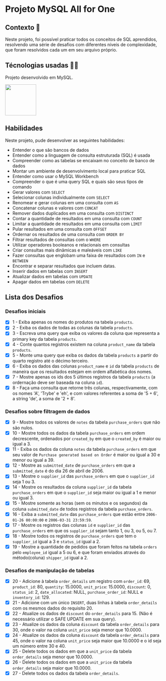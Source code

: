 # Projeto MySQL All for One
        
## Contexto :bookmark_tabs:

Neste projeto, foi possível praticar todos os conceitos de SQL aprendidos, resolvendo uma série de desafios com diferentes níveis de complexidade, que foram resolvidos cada um em seu arquivo próprio.

## Técnologias usadas :technologist:

Projeto desenvolvido em MySQL.

<img src="https://cdn.jsdelivr.net/gh/devicons/devicon/icons/mysql/mysql-original-wordmark.svg" width="100px"/>

## Habilidades

Neste projeto, pude desenvolver as seguintes habilidades:

- Entender o que são bancos de dados
- Entender como a linguagem de consulta estruturada (SQL) é usada
- Compreender como as tabelas se encaixam no conceito de banco de dados
- Montar um ambiente de desenvolvimento local para praticar SQL
- Entender como usar o MySQL Workbench
- Compreender o que é uma query SQL e quais são seus tipos de comando
- Gerar valores com `SELECT`
- Selecionar colunas individualmente com `SELECT`
- Renomear e gerar colunas em uma consulta com `AS`
- Concatenar colunas e valores com `CONCAT`
- Remover dados duplicados em uma consulta com `DISTINCT`
- Contar a quantidade de resultados em uma consulta com `COUNT`
- Limitar a quantidade de resultados em uma consulta com `LIMIT`
- Pular resultados em uma consulta com `OFFSET`
- Ordernar os resultados de uma consulta com `ORDER BY`
- Filtrar resultados de consultas com o `WHERE`
- Utilizar operadores booleanos e relacionais em consultas
- Criar consultas mais dinâmicas e maleáveis com `LIKE`
- Fazer consultas que englobam uma faixa de resultados com `IN` e `BETWEEN`
- Encontrar e separar resultados que incluem datas.
- Inserir dados em tabelas com `INSERT`
- Atualizar dados em tabelas com `UPDATE`
- Apagar dados em tabelas com `DELETE`


## Lista dos Desafios

### Desafios iniciais

- [x] 1 - Exiba apenas os nomes do produtos na tabela `products`.
- [x] 2 - Exiba os dados de todas as colunas da tabela `products`.
- [x] 3 - Escreva uma query que exiba os valores da coluna que representa a primary key da tabela `products`.
- [x] 4 - Conte quantos registros existem na coluna `product_name` da tabela `products`.
- [x] 5 - Monte uma query que exiba os dados da tabela `products` a partir do quarto registro até o décimo terceiro.
- [x] 6 - Exiba os dados das colunas `product_name` e `id` da tabela `products` de maneira que os resultados estejam em ordem alfabética dos nomes.
- [x] 7 - Mostre apenas os ids dos 5 últimos registros da tabela `products` (a ordernação deve ser baseada na coluna `id`).
- [x] 8 - Faça uma consulta que retorne três colunas, respectivamente, com os nomes 'A', 'Trybe' e 'eh', e com valores referentes a soma de '5 + 6', a string 'de', a soma de '2 + 8'. 

### Desafios sobre filtragem de dados

- [x] 9 - Mostre todos os valores de `notes` da tabela `purchase_orders` que não são nulos.
- [x] 10 - Mostre todos os dados da tabela `purchase_orders` em ordem decrescente, ordenados por `created_by` em que o `created_by` é maior ou igual a 3.
- [x] 11 - Exiba os dados da coluna `notes` da tabela `purchase_orders` em que seu valor de `Purchase generated based on Order` é maior ou igual a 30 e menor ou igual a 39.
- [x] 12 - Mostre as `submitted_date` de `purchase_orders` em que a `submitted_date` é do dia 26 de abril de 2006.
- [x] 13 - Mostre o `supplier_id` das `purchase_orders` em que o `supplier_id` seja 1 ou 3.
- [x] 14 - Mostre os resultados da coluna `supplier_id` da tabela `purchase_orders` em que o `supplier_id` seja maior ou igual a 1 e menor ou igual 3.
- [x] 15 - Mostre somente as horas (sem os minutos e os segundos) da coluna `submitted_date` de todos registros da tabela `purchase_orders`.
- [x] 16 - Exiba a `submitted_date` das `purchase_orders` que estão entre `2006-01-26 00:00:00` e `2006-03-31 23:59:59`.
- [x] 17 - Mostre os registros das colunas `id` e `supplier_id` das `purchase_orders` em que os `supplier_id` sejam tanto 1, ou 3, ou 5, ou 7.
- [x] 18 - Mostre todos os registros de `purchase_orders` que tem o `supplier_id` igual a 3 e `status_id` igual a 2.
- [x] 19 - Mostre a quantidade de pedidos que foram feitos na tabela `orders` pelo `employee_id` igual a 5 ou 6, e que foram enviados através do método(coluna) `shipper_id` igual a 2.

### Desafios de manipulação de tabelas

- [x] 20 - Adicione à tabela `order_details` um registro com `order_id`: 69, `product_id`: 80, `quantity`: 15.0000, `unit_price`: 15.0000, `discount`: 0, `status_id`: 2, `date_allocated`: NULL, `purchase_order_id`: NULL e `inventory_id`: 129.
- [x] 21 - Adicione com um único `INSERT`, duas linhas à tabela `order_details` com os mesmos dados do requisito 20.
- [x] 22 - Atualize os dados de `discount` do `order_details` para 15. (Não é necessário utilizar o SAFE UPDATE em sua query).
- [x] 23 - Atualize os dados da coluna `discount` da tabela `order_details` para 30, onde o valor na coluna `unit_price` seja menor que 10.0000.
- [x] 24 - Atualize os dados da coluna `discount` da tabela `order_details` para 45, onde o valor na coluna `unit_price` seja maior que 10.0000 e o id seja um número entre 30 e 40.
- [x] 25 - Delete todos os dados em que a `unit_price` da tabela `order_details` seja menor que 10.0000.
- [x] 26 - Delete todos os dados em que a `unit_price` da tabela `order_details` seja maior que 10.0000.
- [x] 27 - Delete todos os dados da tabela `order_details`.
